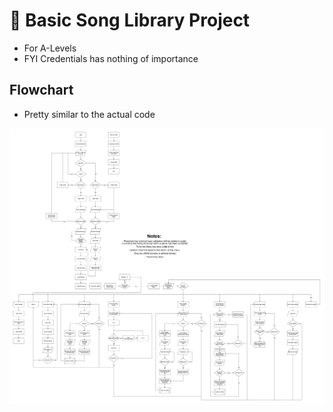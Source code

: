 # 🎵 Basic Song Library Project

- For A-Levels
- FYI Credentials has nothing of importance

## Flowchart

- Pretty similar to the actual code

![alt text](https://github.com/Iani-b/project_1/blob/main/More%20things/project_1.drawio.png?raw=true)
